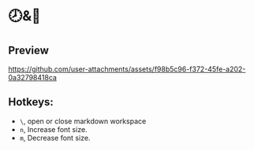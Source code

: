 # 🕗&📝 

## Preview
https://github.com/user-attachments/assets/f98b5c96-f372-45fe-a202-0a32798418ca

## Hotkeys: 
- `\`, open or close markdown workspace
- `n`, Increase font size.
- `m`, Decrease font size.